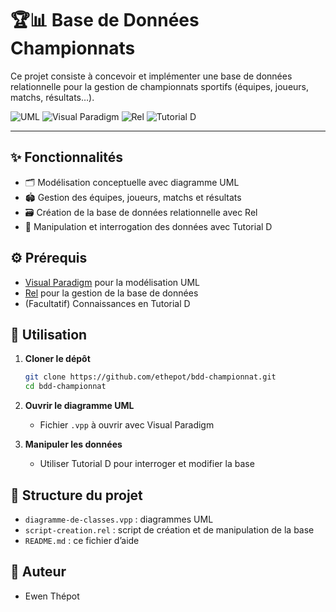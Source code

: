 # 🏆📊 Base de Données Championnats

Ce projet consiste à concevoir et implémenter une base de données relationnelle pour la gestion de championnats sportifs (équipes, joueurs, matchs, résultats…).

![UML](https://img.shields.io/badge/UML-007396?style=for-the-badge&logo=uml&logoColor=white)
![Visual Paradigm](https://img.shields.io/badge/Visual%20Paradigm-FF9800?style=for-the-badge&logo=visual-paradigm&logoColor=white)
![Rel](https://img.shields.io/badge/Rel-4CAF50?style=for-the-badge)
![Tutorial D](https://img.shields.io/badge/Tutorial%20D-2196F3?style=for-the-badge)

---

## ✨ Fonctionnalités

- 🗂️ Modélisation conceptuelle avec diagramme UML
- 🏟️ Gestion des équipes, joueurs, matchs et résultats
- 🗃️ Création de la base de données relationnelle avec Rel
- 💬 Manipulation et interrogation des données avec Tutorial D

## ⚙️ Prérequis

- [Visual Paradigm](https://www.visual-paradigm.com/) pour la modélisation UML
- [Rel](https://reldb.org/) pour la gestion de la base de données
- (Facultatif) Connaissances en Tutorial D

## 🚀 Utilisation

1. **Cloner le dépôt**  
   ```bash
   git clone https://github.com/ethepot/bdd-championnat.git
   cd bdd-championnat
   ```

2. **Ouvrir le diagramme UML**  
   - Fichier `.vpp` à ouvrir avec Visual Paradigm

3. **Manipuler les données**  
   - Utiliser Tutorial D pour interroger et modifier la base

## 📁 Structure du projet

- `diagramme-de-classes.vpp` : diagrammes UML
- `script-creation.rel` : script de création et de manipulation de la base
- `README.md` : ce fichier d’aide

## 👤 Auteur

- Ewen Thépot
